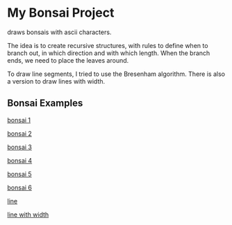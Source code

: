 # My Bonsai Project

draws bonsais with ascii characters. 


The idea is to create recursive structures,
with rules to define when to branch out, in which direction and with which length. When the branch ends, we need to place the leaves around.

To draw line segments, I tried to use the Bresenham algorithm.
There is also a version to draw lines with width.

## Bonsai Examples

[bonsai 1](other/s1.txt)

[bonsai 2](other/s2.txt)

[bonsai 3](other/s3.txt)

[bonsai 4](other/bonsai/1.txt)

[bonsai 5](other/bonsai/2.txt)

[bonsai 6](other/bonsai/3.txt)

[line](other/line.txt)

[line with width](other/line-with-width.txt)
